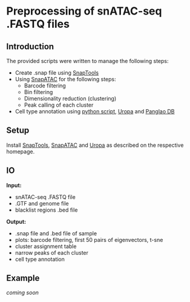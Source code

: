 # Preprocessing of snATAC-seq .FASTQ files
## Introduction
The  provided scripts were written to manage the following steps:
* Create .snap file using [SnapTools](https://github.com/r3fang/SnapTools)
* Using [SnapATAC](https://github.com/r3fang/SnapATAC) for the following steps:
  * Barcode filtering
  * Bin filtering
  * Dimensionality reduction (clustering)
  * Peak calling of each cluster
* Cell type annotation using [python script](cell_type_annotation/cell_type_annotation.py), [Uropa](https://github.com/loosolab/UROPA) and [Panglao DB](https://panglaodb.se)

## Setup
Install [SnapTools](https://github.com/r3fang/SnapTools), [SnapATAC](https://github.com/r3fang/SnapATAC) and [Uropa](https://github.com/loosolab/UROPA) as described on the respective homepage.

## IO
**Input:** 
* snATAC-seq .FASTQ file
* .GTF and genome file
* blacklist regions .bed file

**Output:**
* .snap file and .bed file of sample
* plots: barcode filtering, first 50 pairs of eigenvectors, t-sne
* cluster assignment table
* narrow peaks of each cluster
* cell type annotation

## Example
*coming soon*
